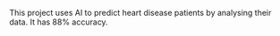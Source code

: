 This project uses AI to predict heart disease patients by analysing their data. It has 88% accuracy.
